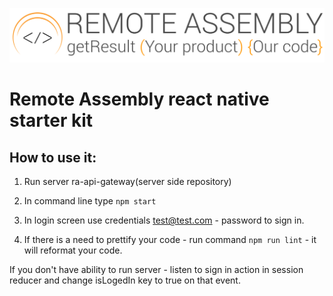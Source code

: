 ![ra-react - by Remote Assembly LLC](logo.svg)

# Remote Assembly react native starter kit

## How to use it: 
1. Run server ra-api-gateway(server side repository)

2. In command line type ```npm start```

3. In login screen use credentials test@test.com - password to sign in.

4. If there is a need to prettify your code - run command ```npm run lint``` - it will reformat your code.

If you don't have ability to run server - listen to sign in action in session reducer and change isLogedIn key to true on that event.

